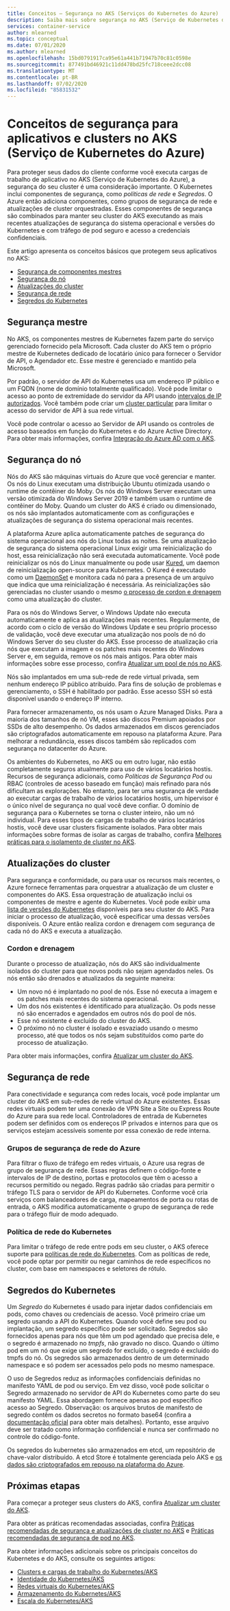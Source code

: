 ```yaml
---
title: Conceitos – Segurança no AKS (Serviços do Kubernetes do Azure)
description: Saiba mais sobre segurança no AKS (Serviço de Kubernetes do Azure), incluindo segredos do Kubernetes, políticas de rede e comunicação mestre e de nó.
services: container-service
author: mlearned
ms.topic: conceptual
ms.date: 07/01/2020
ms.author: mlearned
ms.openlocfilehash: 15bd0791917ca95e61a441b71947b70c81c0598e
ms.sourcegitcommit: 877491bd46921c11dd478bd25fc718ceee2dcc08
ms.translationtype: MT
ms.contentlocale: pt-BR
ms.lasthandoff: 07/02/2020
ms.locfileid: "85831532"
---
```

# <a name="security-concepts-for-applications-and-clusters-in-azure-kubernetes-service-aks"></a>Conceitos de segurança para aplicativos e clusters no AKS (Serviço de Kubernetes do Azure)

Para proteger seus dados do cliente conforme você executa cargas de trabalho de aplicativo no AKS (Serviço de Kubernetes do Azure), a segurança do seu cluster é uma consideração importante. O Kubernetes inclui componentes de segurança, como *políticas de rede* e *Segredos*. O Azure então adiciona componentes, como grupos de segurança de rede e atualizações de cluster orquestradas. Esses componentes de segurança são combinados para manter seu cluster do AKS executando as mais recentes atualizações de segurança do sistema operacional e versões do Kubernetes e com tráfego de pod seguro e acesso a credenciais confidenciais.

Este artigo apresenta os conceitos básicos que protegem seus aplicativos no AKS:

- [Segurança de componentes mestres](#master-security)
- [Segurança do nó](#node-security)
- [Atualizações do cluster](#cluster-upgrades)
- [Segurança de rede](#network-security)
- [Segredos do Kubernetes](#kubernetes-secrets)

## <a name="master-security"></a>Segurança mestre

No AKS, os componentes mestres de Kubernetes fazem parte do serviço gerenciado fornecido pela Microsoft. Cada cluster do AKS tem o próprio mestre de Kubernetes dedicado de locatário único para fornecer o Servidor de API, o Agendador etc. Esse mestre é gerenciado e mantido pela Microsoft.

Por padrão, o servidor de API do Kubernetes usa um endereço IP público e um FQDN (nome de domínio totalmente qualificado). Você pode limitar o acesso ao ponto de extremidade do servidor da API usando [intervalos de IP autorizados][authorized-ip-ranges]. Você também pode criar um [cluster particular][private-clusters] para limitar o acesso do servidor de API à sua rede virtual.

Você pode controlar o acesso ao Servidor de API usando os controles de acesso baseados em função do Kubernetes e do Azure Active Directory. Para obter mais informações, confira [Integração do Azure AD com o AKS][aks-aad].

## <a name="node-security"></a>Segurança do nó

Nós do AKS são máquinas virtuais do Azure que você gerenciar e manter. Os nós do Linux executam uma distribuição Ubuntu otimizada usando o runtime de contêiner do Moby. Os nós do Windows Server executam uma versão otimizada do Windows Server 2019 e também usam o runtime de contêiner do Moby. Quando um cluster do AKS é criado ou dimensionado, os nós são implantados automaticamente com as configurações e atualizações de segurança do sistema operacional mais recentes.

A plataforma Azure aplica automaticamente patches de segurança do sistema operacional aos nós do Linux todas as noites. Se uma atualização de segurança do sistema operacional Linux exigir uma reinicialização do host, essa reinicialização não será executada automaticamente. Você pode reinicializar os nós do Linux manualmente ou pode usar [Kured][kured], um daemon de reinicialização open-source para Kubernetes. O Kured é executado como um [DaemonSet][aks-daemonsets] e monitora cada nó para a presença de um arquivo que indica que uma reinicialização é necessária. As reinicializações são gerenciadas no cluster usando o mesmo [o processo de cordon e drenagem](#cordon-and-drain) como uma atualização do cluster.

Para os nós do Windows Server, o Windows Update não executa automaticamente e aplica as atualizações mais recentes. Regularmente, de acordo com o ciclo de versão do Windows Update e seu próprio processo de validação, você deve executar uma atualização nos pools de nó do Windows Server do seu cluster do AKS. Esse processo de atualização cria nós que executam a imagem e os patches mais recentes do Windows Server e, em seguida, remove os nós mais antigos. Para obter mais informações sobre esse processo, confira [Atualizar um pool de nós no AKS][nodepool-upgrade].

Nós são implantados em uma sub-rede de rede virtual privada, sem nenhum endereço IP público atribuído. Para fins de solução de problemas e gerenciamento, o SSH é habilitado por padrão. Esse acesso SSH só está disponível usando o endereço IP interno.

Para fornecer armazenamento, os nós usam o Azure Managed Disks. Para a maioria dos tamanhos de nó VM, esses são discos Premium apoiados por SSDs de alto desempenho. Os dados armazenados em discos gerenciados são criptografados automaticamente em repouso na plataforma Azure. Para melhorar a redundância, esses discos também são replicados com segurança no datacenter do Azure.

Os ambientes do Kubernetes, no AKS ou em outro lugar, não estão completamente seguros atualmente para uso de vários locatários hostis. Recursos de segurança adicionais, como *Políticas de Segurança Pod* ou RBAC (controles de acesso baseado em função) mais refinado para nós dificultam as explorações. No entanto, para ter uma segurança de verdade ao executar cargas de trabalho de vários locatários hostis, um hipervisor é o único nível de segurança no qual você deve confiar. O domínio de segurança para o Kubernetes se torna o cluster inteiro, não um nó individual. Para esses tipos de cargas de trabalho de vários locatários hostis, você deve usar clusters fisicamente isolados. Para obter mais informações sobre formas de isolar as cargas de trabalho, confira [Melhores práticas para o isolamento de cluster no AKS][cluster-isolation].

## <a name="cluster-upgrades"></a>Atualizações do cluster

Para segurança e conformidade, ou para usar os recursos mais recentes, o Azure fornece ferramentas para orquestrar a atualização de um cluster e componentes do AKS. Essa orquestração de atualização inclui os componentes de mestre e agente do Kubernetes. Você pode exibir uma [lista de versões do Kubernetes](supported-kubernetes-versions.md) disponíveis para seu cluster do AKS. Para iniciar o processo de atualização, você especificar uma dessas versões disponíveis. O Azure então realiza cordon e drenagem com segurança de cada nó do AKS e executa a atualização.

### <a name="cordon-and-drain"></a>Cordon e drenagem

Durante o processo de atualização, nós do AKS são individualmente isolados do cluster para que novos pods não sejam agendados neles. Os nós então são drenados e atualizados da seguinte maneira:

- Um novo nó é implantado no pool de nós. Esse nó executa a imagem e os patches mais recentes do sistema operacional.
- Um dos nós existentes é identificado para atualização. Os pods nesse nó são encerrados e agendados em outros nós do pool de nós.
- Esse nó existente é excluído do cluster do AKS.
- O próximo nó no cluster é isolado e esvaziado usando o mesmo processo, até que todos os nós sejam substituídos como parte do processo de atualização.

Para obter mais informações, confira [Atualizar um cluster do AKS][aks-upgrade-cluster].

## <a name="network-security"></a>Segurança de rede

Para conectividade e segurança com redes locais, você pode implantar um cluster do AKS em sub-redes de rede virtual do Azure existentes. Essas redes virtuais podem ter uma conexão de VPN Site a Site ou Express Route do Azure para sua rede local. Controladores de entrada de Kubernetes podem ser definidos com os endereços IP privados e internos para que os serviços estejam acessíveis somente por essa conexão de rede interna.

### <a name="azure-network-security-groups"></a>Grupos de segurança de rede do Azure

Para filtrar o fluxo de tráfego em redes virtuais, o Azure usa regras de grupo de segurança de rede. Essas regras definem o código-fonte e intervalos de IP de destino, portas e protocolos que têm o acesso a recursos permitido ou negado. Regras padrão são criadas para permitir o tráfego TLS para o servidor de API do Kubernetes. Conforme você cria serviços com balanceadores de carga, mapeamentos de porta ou rotas de entrada, o AKS modifica automaticamente o grupo de segurança de rede para o tráfego fluir de modo adequado.

### <a name="kubernetes-network-policy"></a>Política de rede do Kubernetes

Para limitar o tráfego de rede entre pods em seu cluster, o AKS oferece suporte para [políticas de rede do Kubernetes][network-policy]. Com as políticas de rede, você pode optar por permitir ou negar caminhos de rede específicos no cluster, com base em namespaces e seletores de rótulo.

## <a name="kubernetes-secrets"></a>Segredos do Kubernetes

Um *Segredo* do Kubernetes é usado para injetar dados confidenciais em pods, como chaves ou credenciais de acesso. Você primeiro criae um segredo usando a API do Kubernetes. Quando você define seu pod ou implantação, um segredo específico pode ser solicitado. Segredos são fornecidos apenas para nós que têm um pod agendado que precisa dele, e o segredo é armazenado no *tmpfs*, não gravado no disco. Quando o último pod em um nó que exige um segredo for excluído, o segredo é excluído do tmpfs do nó. Os segredos são armazenados dentro de um determinado namespace e só podem ser acessados pelo pods no mesmo namespace.

O uso de Segredos reduz as informações confidenciais definidas no manifesto YAML de pod ou serviço. Em vez disso, você pode solicitar o Segredo armazenado no servidor de API do Kubernetes como parte do seu manifesto YAML. Essa abordagem fornece apenas ao pod específico acesso ao Segredo. Observação: os arquivos brutos de manifesto de segredo contêm os dados secretos no formato base64 (confira a [documentação oficial][secret-risks] para obter mais detalhes). Portanto, esse arquivo deve ser tratado como informação confidencial e nunca ser confirmado no controle do código-fonte.

Os segredos do kubernetes são armazenados em etcd, um repositório de chave-valor distribuído. A etcd Store é totalmente gerenciada pelo AKS e [os dados são criptografados em repouso na plataforma do Azure][encryption-atrest]. 

## <a name="next-steps"></a>Próximas etapas

Para começar a proteger seus clusters do AKS, confira [Atualizar um cluster do AKS][aks-upgrade-cluster].

Para obter as práticas recomendadas associadas, confira [Práticas recomendadas de segurança e atualizações de cluster no AKS][operator-best-practices-cluster-security] e [Práticas recomendadas de segurança de pod no AKS][developer-best-practices-pod-security].

Para obter informações adicionais sobre os principais conceitos do Kubernetes e do AKS, consulte os seguintes artigos:

- [Clusters e cargas de trabalho do Kubernetes/AKS][aks-concepts-clusters-workloads]
- [Identidade do Kubernetes/AKS][aks-concepts-identity]
- [Redes virtuais do Kubernetes/AKS][aks-concepts-network]
- [Armazenamento do Kubernetes/AKS][aks-concepts-storage]
- [Escala do Kubernetes/AKS][aks-concepts-scale]

<!-- LINKS - External -->
[kured]: https://github.com/weaveworks/kured
[kubernetes-network-policies]: https://kubernetes.io/docs/concepts/services-networking/network-policies/
[secret-risks]: https://kubernetes.io/docs/concepts/configuration/secret/#risks
[encryption-atrest]: https://docs.microsoft.com/azure/security/fundamentals/encryption-atrest

<!-- LINKS - Internal -->
[aks-daemonsets]: concepts-clusters-workloads.md#daemonsets
[aks-upgrade-cluster]: upgrade-cluster.md
[aks-aad]: azure-ad-integration.md
[aks-concepts-clusters-workloads]: concepts-clusters-workloads.md
[aks-concepts-identity]: concepts-identity.md
[aks-concepts-scale]: concepts-scale.md
[aks-concepts-storage]: concepts-storage.md
[aks-concepts-network]: concepts-network.md
[cluster-isolation]: operator-best-practices-cluster-isolation.md
[operator-best-practices-cluster-security]: operator-best-practices-cluster-security.md
[developer-best-practices-pod-security]:developer-best-practices-pod-security.md
[nodepool-upgrade]: use-multiple-node-pools.md#upgrade-a-node-pool
[authorized-ip-ranges]: api-server-authorized-ip-ranges.md
[private-clusters]: private-clusters.md
[network-policy]: use-network-policies.md
